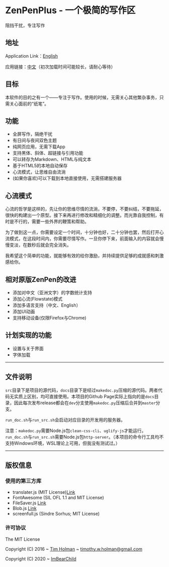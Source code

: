 # ZenPenPlus - 一个极简的写作区

阻挡干扰，专注写作

## 地址

Application Link：[English](https://imbearchild.github.io/ZenPenPlus/index.html?lang=en)

应用链接：[中文](https://imbearchild.github.io/ZenPenPlus/index.html?lang=cn)（初次加载时间可能较长，请耐心等待）

## 目标

本软件的目的之有一个——专注于写作。使用的时候，无需关心其他繁杂事务，只需关心面前的“纸笔”。

## 功能

* 全屏写作，隔绝干扰
* 有日间与夜间双色主题
* 纯网页应用，无需下载App
* 支持黑体、斜体、超链接与引用功能
* 可以转存为Markdown、HTML与纯文本
* 基于HTML5的本地自动保存
* 心流模式，让思维自由流淌
* (如果你喜欢)可以下载到本地直接使用，无需搭建服务器

## 心流模式

心流的哲学是这样的，先让你的思维尽情的流淌，不要停，不要纠结，不要拖延，很快的构建出一个原型。接下来再进行修改和精细化的调整。而光靠自我控制，有时是不行的，需要一些外界的鞭策和帮助。

为了做到这一点，你需要设定一个时间，十分钟也好，二十分钟也罢，然后打开心流模式，在这段时间内，你需要尽情写作。一旦你停下来，前面输入的内容就会慢慢变淡，在数秒后就会完全消失。

我希望这个简单的功能，就能够有效的给你激励，并持续提供足够的成就感和刺激感给你。

## 相对原版ZenPen的改进

* 添加对中文（亚洲文字）的字数统计支持
* 添加心流(Flowstate)模式
* 添加多语言支持（中文、English）
* 添加UI动画
* 支持移动设备(仅限Firefox与Chrome)

## 计划实现的功能

* 设置与关于界面
* 字体加载

---------

## 文件说明

`src`目录下是项目的源代码，`docs`目录下是经过`makedoc.py`压缩的源代码。两者代码无实质上区别，均可直接使用。本项目的Github Page实际上指向的是`docs`目录，因此每次发布release都会在`dev`分支使用`makedoc.py`压缩后合并到`master`分支。

`run_doc.sh`与`run_src.sh`会启动对应目录的开发用的服务器。

注意：`makedoc.py`需要Node.js包`clean-css-cli`、`uglify-js`才能运行。`run_doc.sh`与`run_src.sh`需要Node.js包`http-server`。（本项目的命令行工具均不支持Windows环境，WSL理论上可用，但我没有测试过。）

---------

## 版权信息

### 使用的第三方库

* translater.js (MIT License)[Link](https://github.com/jaywcjlove/translater.js)
* FontAwesome (SIL OFL 1.1 and MIT License)
* FileSaver.js [Link](http://purl.eligrey.com/github/FileSaver.js/blob/master/FileSaver.js)
* Blob.js [Link](http://purl.eligrey.com/github/Blob.js/blob/master/Blob.js)
* screenfull.js (Sindre Sorhus; MIT License)

### 许可协议

The MIT License

Copyright (C) 2016 ~ [Tim Holman](http://tholman.com) ~ timothy.w.holman@gmail.com

Copyright (C) 2020 ~ [ImBearChild](https://github.com/ImBearChild/)
